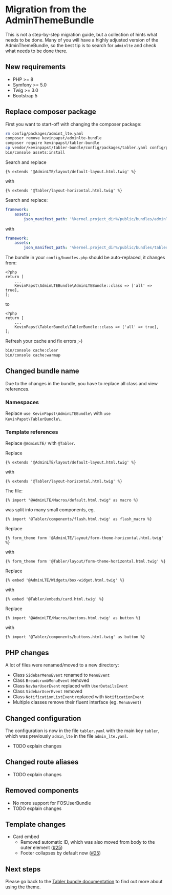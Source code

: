 # Migration from the AdminThemeBundle

This is not a step-by-step migration guide, but a collection of hints what needs to be done. 
Many of you will have a highly adjusted version of the AdminThemeBundle, so the best tip is to search 
for `adminlte` and check what needs to be done there.

## New requirements

- PHP >= 8
- Symfony >= 5.0
- Twig >= 3.0
- Bootstrap 5

## Replace composer package

First you want to start-off with changing the composer package:

```bash
rm config/packages/admint_lte.yaml
composer remove kevinpapst/adminlte-bundle
composer require kevinpapst/tabler-bundle
cp vendor/kevinpapst/tabler-bundle/config/packages/tabler.yaml config/packages/
bin/console assets:install
```

Search and replace
```
{% extends '@AdminLTE/layout/default-layout.html.twig' %}
```
with
```
{% extends '@Tabler/layout-horizontal.html.twig' %}
```

Search and replace:
```yaml
framework:
    assets:
        json_manifest_path: '%kernel.project_dir%/public/bundles/adminlte/manifest.json'
```
with
```yaml
framework:
    assets:
        json_manifest_path: '%kernel.project_dir%/public/bundles/tabler/manifest.json'
```

The bundle in your `config/bundles.php` should be auto-replaced, it changes from:
```
<?php
return [
    ...
    KevinPapst\AdminLTEBundle\AdminLTEBundle::class => ['all' => true],
];
```
to
```
<?php
return [
    ...
    KevinPapst\TablerBundle\TablerBundle::class => ['all' => true],
];
```

Refresh your cache and fix errors ;-)
```bash
bin/console cache:clear
bin/console cache:warmup
```

## Changed bundle name

Due to the changes in the bundle, you have to replace all class and view references.

### Namespaces

Replace `use KevinPapst\AdminLTEBundle\` with `use KevinPapst\TablerBundle\`.

### Template references

Replace `@AdminLTE/` with `@Tabler`.

Replace
```
{% extends '@AdminLTE/layout/default-layout.html.twig' %}
```
with
```
{% extends '@Tabler/layout-horizontal.html.twig' %}
```

The file:
```
{% import "@AdminLTE/Macros/default.html.twig" as macro %}
```
was split into many small components, eg.
```
{% import '@Tabler/components/flash.html.twig' as flash_macro %}
```

Replace
```
{% form_theme form '@AdminLTE/layout/form-theme-horizontal.html.twig' %}
```
with
```
{% form_theme form '@Tabler/layout/form-theme-horizontal.html.twig' %}
```

Replace
```
{% embed '@AdminLTE/Widgets/box-widget.html.twig' %}
```
with
```
{% embed '@Tabler/embeds/card.html.twig' %}
```

Replace
```
{% import '@AdminLTE/Macros/buttons.html.twig' as button %}
```
with
```
{% import '@Tabler/components/buttons.html.twig' as button %}
```

## PHP changes

A lot of files were renamed/moved to a new directory:

- Class `SidebarMenuEvent` renamed to `MenuEvent`
- Class `BreadcrumbMenuEvent` removed
- Class `NavbarUserEvent` replaced with `UserDetailsEvent`
- Class `SidebarUserEvent` removed
- Class `NotificationListEvent` replaced with `NotificationEvent`
- Multiple classes remove their fluent interface (eg. `MenuEvent`)

## Changed configuration

The configuration is now in the file `tabler.yaml` with the main key `tabler`, which was previously `admin_lte` in the file `admin_lte.yaml`.

- TODO explain changes

## Changed route aliases

- TODO explain changes

## Removed components

- No more support for FOSUserBundle
- TODO explain changes

## Template changes

- Card embed
  - Removed automatic ID, which was also moved from body to the outer element ([#25](https://github.com/kevinpapst/TablerBundle/pull/25))
  - Footer collapses by default now ([#25](https://github.com/kevinpapst/TablerBundle/pull/25))  

## Next steps

Please go back to the [Tabler bundle documentation](index.md) to find out more about using the theme.
